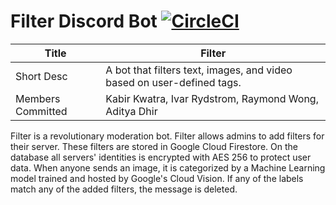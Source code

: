 # Filter Discord Bot [![CircleCI](https://circleci.com/gh/KabirKwatra/Discord-Hack-Week-Submission.svg?style=svg)](https://circleci.com/gh/KabirKwatra/Discord-Hack-Week-Submission)

| Title             | Filter          					                                              |
|-------------------|-------------------------------------------------------------------------|
| Short Desc        | A bot that filters text, images, and video based on user-defined tags.  |
| Members Committed | Kabir Kwatra, Ivar Rydstrom, Raymond Wong, Aditya Dhir                  |


Filter is a revolutionary moderation bot.
Filter allows admins to add filters for their server.
These filters are stored in Google Cloud Firestore.
On the database all servers' identities is encrypted with AES 256 to protect user data.
When anyone sends an image, it is categorized by a Machine Learning model trained and hosted by Google's Cloud Vision.
If any of the labels match any of the added filters, the message is deleted.

